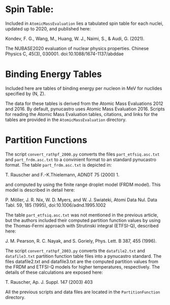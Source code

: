 # Spin Table:

Included in `AtomicMassEvaluation` lies a tabulated spin table for
each nuclei, updated up to 2020, and published here:

Kondev, F. G., Wang, M., Huang, W. J., Naimi, S., & Audi, G. (2021). 

The NUBASE2020 evaluation of nuclear physics properties. Chinese Physics C, 45(3), 030001.
doi:10.1088/1674-1137/abddae 

# Binding Energy Tables

Included here are tables of binding energy per nucleon in MeV for
nuclides specified by (N, Z).

The data for these tables is derived from the Atomic Mass Evaluations
2012 and 2016. By default, pynucastro uses Atomic Mass Evaluation
2016. Scripts for reading the Atomic Mass Evaluation tables,
citations, and links for the tables are provided in the
`AtomicMassEvaluation` directory.

# Partition Functions

The script `convert_rathpf_2000.py` converts the files `part_etfsiq.asc.txt` 
and `part_frdm.asc.txt` to a convinient format to an standard pynucastro format. 
The table `part_frdm.asc.txt` is depicted in:

T. Rauscher and F.-K.Thielemann, ADNDT 75 (2000) 1.

and computed by using the finite range droplet model (FRDM model). This model 
is described in detail here:

P. Möller, J. R. Nix, W. D. Myers, and W. J. Swiateki, Atomi Data Nul.
Data Tabl. 59, 185 (1995), doi:10.1006/adnd.1995.1002

The table `part_etfsiq.asc.txt` was not mentioned in the previous article, but 
the authors included their computed partition function values by using the 
Thomas-Fermi approach with Strutinski integral (ETFSI-Q), described here:

J. M. Pearson, R. C. Nayak, and S. Goriely, Phys. Lett. B 387, 455 (1996).

The script `convert_rathpf_2003.py` converts the `datafile2.txt` and `datafile3.txt` 
partition function table files into a pynucastro standard. The files datafile2.txt 
and datafile3.txt are the computed partition values from the FRDM and ETFSI-Q models 
for higher temperatures, respectively. The details of these calculations are exposed here:

T. Rauscher, Ap. J. Suppl. 147 (2003) 403

All the previous scripts and data files are located in the `PartitionFunction` directory.
